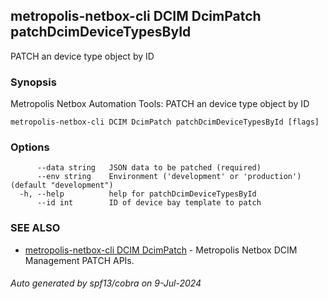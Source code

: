 ## metropolis-netbox-cli DCIM DcimPatch patchDcimDeviceTypesById

PATCH an device type object by ID

### Synopsis


Metropolis Netbox Automation Tools:
  PATCH an device type object by ID

```
metropolis-netbox-cli DCIM DcimPatch patchDcimDeviceTypesById [flags]
```

### Options

```
      --data string   JSON data to be patched (required)
      --env string    Environment ('development' or 'production') (default "development")
  -h, --help          help for patchDcimDeviceTypesById
      --id int        ID of device bay template to patch
```

### SEE ALSO

* [metropolis-netbox-cli DCIM DcimPatch]()	 - Metropolis Netbox DCIM Management PATCH APIs.

###### Auto generated by spf13/cobra on 9-Jul-2024
